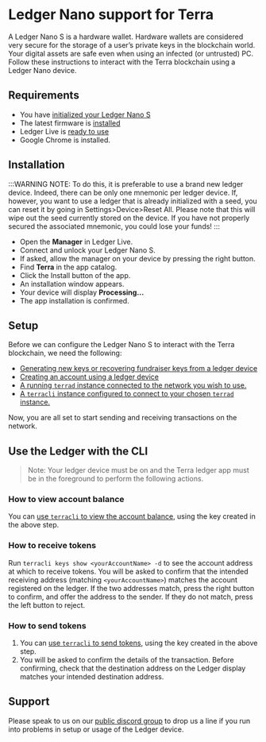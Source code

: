 # Ledger Nano support for Terra

A Ledger Nano S is a hardware wallet. Hardware wallets are considered very secure for the storage of a user’s private keys in the blockchain world. Your digital assets are safe even when using an infected (or untrusted) PC. Follow these instructions to interact with the Terra blockchain using a Ledger Nano device. 

## Requirements
- You have [initialized your Ledger Nano S](https://support.ledgerwallet.com/hc/en-us/articles/360000613793)
- The latest firmware is [installed](https://support.ledger.com/hc/en-us/articles/360002731113-Update-Ledger-Nano-S-firmware)
- Ledger Live is [ready to use](https://support.ledger.com/hc/en-us/articles/360006395233-Take-your-first-steps)
- Google Chrome is installed.

## Installation

:::WARNING
NOTE: To do this, it is preferable to use a brand new ledger device. Indeed, there can be only one mnemonic per ledger device. If, however, you want to use a ledger that is already initialized with a seed, you can reset it by going in Settings>Device>Reset All. Please note that this will wipe out the seed currently stored on the device. If you have not properly secured the associated mnemonic, you could lose your funds!
:::

- Open the **Manager** in Ledger Live.
- Connect and unlock your Ledger Nano S.
- If asked, allow the manager on your device by pressing the right button.
- Find **Terra** in the app catalog.
- Click the Install button of the app.
- An installation window appears.
- Your device will display **Processing…**
- The app installation is confirmed.

## Setup 

Before we can configure the Ledger Nano S to interact with the Terra blockchain, we need the following: 

- [Generating new keys or recovering fundraiser keys from a ledger device](./users.md#on-a-ledger-device)
- [Creating an account using a ledger device](./users.md#using-a-ledger-device)
- [A running `terrad` instance connected to the network you wish to use.](./users.md#accessing-the-terra-network)
- [A `terracli` instance configured to connect to your chosen `terrad` instance.](./users.md#setting-up-terracli)

Now, you are all set to start sending and receiving transactions on the network.

## Use the Ledger with the CLI

> Note: Your ledger device must be on and the Terra ledger app must be in the foreground to perform the following actions. 

### How to view account balance

You can [use `terracli` to view the account balance](./terracli.md####Query-Account-balance), using the key created in the above step. 

### How to receive tokens

Run `terracli keys show <yourAccountName> -d` to see the account address at which to receive tokens. You will be asked to confirm that the intended receiving address (matching `<yourAccountName>`) matches the account registered on the ledger. If the two addresses match, press the right button to confirm, and offer the address to the sender. If they do not match, press the left button to reject. 

### How to send tokens

1. You can [use `terracli` to send tokens](./terracli.md###Send-Tokens), using the key created in the above step. 
2. You will be asked to confirm the details of the transaction. Before confirming, check that the destination address on the Ledger display matches your intended destination address. 

## Support

Please speak to us on our [public discord group](https://discord.gg/a4tqbt) to drop us a line if you run into problems in setup or usage of the Ledger device. 
